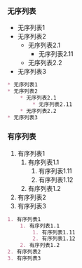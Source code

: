 ### 无序列表
* 无序列表1
* 无序列表2
	* 无序列表2.1
		* 无序列表2.11
	* 无序列表2.2
* 无序列表3
```markdown
* 无序列表1
* 无序列表2
	* 无序列表2.1
		* 无序列表2.11
	* 无序列表2.2
* 无序列表3
```

### 有序列表
1. 有序列表1
	1. 有序列表1.1
		1. 有序列表1.11
		2. 有序列表1.12
	2. 有序列表1.2
2. 有序列表2
3. 有序列表3
```markdown
1. 有序列表1
	1. 有序列表1.1
		1. 有序列表1.11
		2. 有序列表1.12
	2. 有序列表1.2
2. 有序列表2
3. 有序列表3
```

